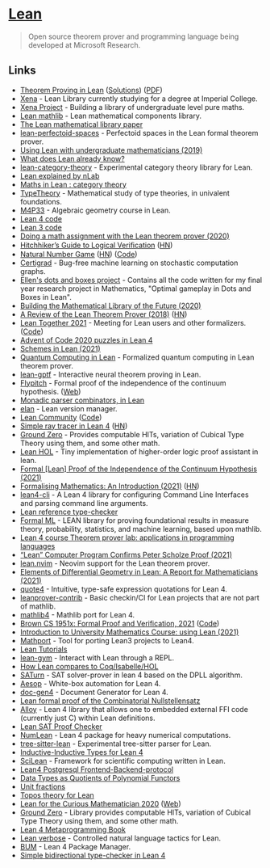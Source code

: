 # [Lean](https://leanprover.github.io/)

> Open source theorem prover and programming language being developed at Microsoft Research.

## Links

- [Theorem Proving in Lean](https://leanprover.github.io/theorem_proving_in_lean/) ([Solutions](https://github.com/tomhoule/theorem-proving-in-lean-exercises)) ([PDF](https://leanprover.github.io/theorem_proving_in_lean/theorem_proving_in_lean.pdf))
- [Xena](https://github.com/kbuzzard/xena) - Lean Library currently studying for a degree at Imperial College.
- [Xena Project](http://wwwf.imperial.ac.uk/~buzzard/xena/) - Building a library of undergraduate level pure maths.
- [Lean mathlib](https://github.com/leanprover-community/mathlib) - Lean mathematical components library.
- [The Lean mathematical library paper](https://leanprover-community.github.io/papers/mathlib-paper.pdf)
- [lean-perfectoid-spaces](https://github.com/leanprover-community/lean-perfectoid-spaces) - Perfectoid spaces in the Lean formal theorem prover.
- [Using Lean with undergraduate mathematicians (2019)](https://lean-forward.github.io/lean-together/2019/slides/buzzard.pdf)
- [What does Lean already know?](https://xenaproject.wordpress.com/what-does-lean-already-know/)
- [lean-category-theory](https://github.com/semorrison/lean-category-theory) - Experimental category theory library for Lean.
- [Lean explained by nLab](https://ncatlab.org/nlab/show/Lean)
- [Maths in Lean : category theory](https://github.com/leanprover-community/mathlib/blob/master/docs/theories/category_theory.md)
- [TypeTheory](https://github.com/UniMath/TypeTheory) - Mathematical study of type theories, in univalent foundations.
- [M4P33](https://github.com/ImperialCollegeLondon/M4P33) - Algebraic geometry course in Lean.
- [Lean 4 code](https://github.com/leanprover/lean4)
- [Lean 3 code](https://github.com/leanprover-community/lean)
- [Doing a math assignment with the Lean theorem prover (2020)](https://ahelwer.ca/post/2020-04-05-lean-assignment/)
- [Hitchhiker’s Guide to Logical Veriﬁcation](https://github.com/blanchette/logical_verification_2020/blob/master/hitchhikers_guide.pdf) ([HN](https://news.ycombinator.com/item?id=22794533))
- [Natural Number Game](https://wwwf.imperial.ac.uk/~buzzard/xena/natural_number_game/) ([HN](https://news.ycombinator.com/item?id=22801607)) ([Code](https://github.com/ImperialCollegeLondon/natural_number_game))
- [Certigrad](https://github.com/dselsam/certigrad) - Bug-free machine learning on stochastic computation graphs.
- [Ellen's dots and boxes project](https://github.com/ImperialCollegeLondon/dots_and_boxes) - Contains all the code written for my final year research project in Mathematics, "Optimal gameplay in Dots and Boxes in Lean".
- [Building the Mathematical Library of the Future (2020)](https://www.quantamagazine.org/building-the-mathematical-library-of-the-future-20201001/)
- [A Review of the Lean Theorem Prover (2018)](https://jiggerwit.wordpress.com/2018/09/18/a-review-of-the-lean-theorem-prover/) ([HN](https://news.ycombinator.com/item?id=25550240))
- [Lean Together 2021](https://leanprover-community.github.io/lt2021/) - Meeting for Lean users and other formalizers. ([Code](https://github.com/leanprover-community/lt2021))
- [Advent of Code 2020 puzzles in Lean 4](https://github.com/rwbarton/advent-of-lean-4)
- [Schemes in Lean (2021)](https://arxiv.org/abs/2101.02602)
- [Quantum Computing in Lean](https://github.com/duckki/lean-quantum) - Formalized quantum computing in Lean theorem prover.
- [lean-gptf](https://github.com/jesse-michael-han/lean-gptf) - Interactive neural theorem proving in Lean.
- [Flypitch](https://github.com/flypitch/flypitch) - Formal proof of the independence of the continuum hypothesis. ([Web](https://flypitch.github.io/))
- [Monadic parser combinators, in Lean](https://github.com/jesse-michael-han/lean-parser-combinators)
- [elan](https://github.com/Kha/elan) - Lean version manager.
- [Lean Community](https://leanprover-community.github.io/) ([Code](https://github.com/leanprover-community/leanprover-community.github.io))
- [Simple ray tracer in Lean 4](https://github.com/kmill/lean4-raytracer) ([HN](https://news.ycombinator.com/item?id=25987949))
- [Ground Zero](https://github.com/groupoid/lean) - Provides computable HITs, variation of Cubical Type Theory using them, and some other math.
- [Lean HOL](https://github.com/nyuichi/LeanHOL) - Tiny implementation of higher-order logic proof assistant in lean.
- [Formal [Lean] Proof of the Independence of the Continuum Hypothesis (2021)](https://arxiv.org/abs/2102.02901)
- [Formalising Mathematics: An Introduction (2021)](https://xenaproject.wordpress.com/2021/01/21/formalising-mathematics-an-introduction/) ([HN](https://news.ycombinator.com/item?id=26214593))
- [lean4-cli](https://github.com/mhuisi/lean4-cli) - A Lean 4 library for configuring Command Line Interfaces and parsing command line arguments.
- [Lean reference type-checker](https://github.com/leanprover/tc)
- [Formal ML](https://github.com/google/formal-ml) - LEAN library for proving foundational results in measure theory, probability, statistics, and machine learning, based upon mathlib.
- [Lean 4 course Theorem prover lab: applications in programming languages](https://github.com/IPDSnelting/tba-2021)
- [“Lean” Computer Program Confirms Peter Scholze Proof (2021)](https://www.quantamagazine.org/lean-computer-program-confirms-peter-scholze-proof-20210728/)
- [lean.nvim](https://github.com/Julian/lean.nvim) - Neovim support for the Lean theorem prover.
- [Elements of Differential Geometry in Lean: A Report for Mathematicians (2021)](https://arxiv.org/abs/2108.00484)
- [quote4](https://github.com/gebner/quote4) - Intuitive, type-safe expression quotations for Lean 4.
- [leanprover-contrib](https://github.com/leanprover-contrib/leanprover-contrib) - Basic checkin/CI for Lean projects that are not part of mathlib.
- [mathlib4](https://github.com/leanprover-community/mathlib4) - Mathlib port for Lean 4.
- [Brown CS 1951x: Formal Proof and Verification, 2021](http://cs.brown.edu/courses/cs1951x/) ([Code](https://github.com/BrownCS1951x/fpv2021))
- [Introduction to University Mathematics Course: using Lean (2021)](https://github.com/ImperialCollegeLondon/M40001_lean)
- [Mathport](https://github.com/leanprover/mathport) - Tool for porting Lean3 projects to Lean4.
- [Lean Tutorials](https://github.com/leanprover-community/tutorials)
- [lean-gym](https://github.com/openai/lean-gym) - Interact with Lean through a REPL.
- [How Lean compares to Coq/Isabelle/HOL](https://twitter.com/XenaProject/status/1462740182789234690)
- [SATurn](https://github.com/siddhartha-gadgil/Saturn) - SAT solver-prover in lean 4 based on the DPLL algorithm.
- [Aesop](https://github.com/JLimperg/aesop) - White-box automation for Lean 4.
- [doc-gen4](https://github.com/hargoniX/doc-gen4) - Document Generator for Lean 4.
- [Lean formal proof of the Combinatorial Nullstellensatz](https://github.com/isadofschi/combinatorial_nullstellensatz)
- [Alloy](https://github.com/tydeu/lean4-alloy) - Lean 4 library that allows one to embedded external FFI code (currently just C) within Lean definitions.
- [Lean SAT Proof Checker](https://github.com/joehendrix/lean-sat-checker)
- [NumLean](https://github.com/arthurpaulino/NumLean) - Lean 4 package for heavy numerical computations.
- [tree-sitter-lean](https://github.com/Julian/tree-sitter-lean) - Experimental tree-sitter parser for Lean.
- [Inductive-Inductive Types for Lean 4](https://github.com/javra/iit)
- [SciLean](https://github.com/lecopivo/SciLean) - Framework for scientific computing written in Lean.
- [Lean4 Postgresql Frontend-Backend-protocol](https://github.com/FWuermse/lean-postgres)
- [Data Types as Quotients of Polynomial Functors](https://github.com/avigad/qpf)
- [Unit fractions](https://github.com/b-mehta/unit-fractions)
- [Topos theory for Lean](https://github.com/b-mehta/topos)
- [Lean for the Curious Mathematician 2020](https://github.com/leanprover-community/lftcm2020) ([Web](https://leanprover-community.github.io/lftcm2020/))
- [Ground Zero](https://github.com/forked-from-1kasper/ground_zero) - Library provides computable HITs, variation of Cubical Type Theory using them, and some other math.
- [Lean 4 Metaprogramming Book](https://github.com/arthurpaulino/lean4-metaprogramming-book)
- [Lean verbose](https://github.com/PatrickMassot/lean-verbose) - Controlled natural language tactics for Lean.
- [BUM](https://github.com/forked-from-1kasper/bump) - Lean 4 Package Manager.
- [Simple bidirectional type-checker in Lean 4](https://github.com/gabriel-fallen/bidirectional-demo)